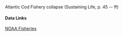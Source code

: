 Atlantic Cod Fishery collapse (Sustaining Life, p. 45 -- ff)

#### Data Links

[NOAA Fisheries](https://foss.nmfs.noaa.gov)
